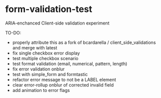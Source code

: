form-validation-test
====================

ARIA-enchanced Client-side validation experiment

TO-DO:

* properly attribute this as a fork of bcardarella / client_side_validations and merge with latest
* fix single checkbox error display
* test multiple checkbox scenario
* test format validation (email, numerical, pattern, length)
* fix error validation onblur
* test with simple_form and formtastic
* refactor error message to not be a LABEL element
* clear error-rollup onblur of corrected invalid field
* add animation to error flags
